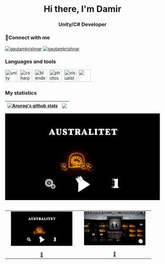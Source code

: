 <div id="header" align = "center">
  <h1>Hi there, I'm Damir</h1>
  <h3>Unity/C# Developer</h3>
</div>

### 🔗Connect with me
<p align="left">
<a href="https://web.telegram.org/k/#@Dumpling_Utka" target="blank"><img align="center" src="https://cdn.jsdelivr.net/npm/simple-icons@3.0.1/icons/unity.svg" alt="gautamkrishnar" height="30" width="40" /></a>
<a href="https://twitter.com/gautamkrishnar" target="blank"><img align="center" src="https://raw.githubusercontent.com/rahuldkjain/github-profile-readme-generator/master/src/images/icons/Social/twitter.svg" alt="gautamkrishnar" height="30" width="40" /></a>
  
### Languages and tools
  <img src="https://cdn.jsdelivr.net/gh/devicons/devicon/icons/unity/unity-original.svg" title="unity" width="40" height="40"/>&nbsp;
  <img src="https://cdn.jsdelivr.net/gh/devicons/devicon/icons/csharp/csharp-original.svg" title="csharp" width="40" height="40"/>&nbsp;
  <img src="https://cdn.jsdelivr.net/gh/devicons/devicon/icons/blender/blender-original.svg" title="blender" width="40" height="40"/>&nbsp;
  <img src="https://cdn.jsdelivr.net/gh/devicons/devicon/icons/photoshop/photoshop-original.svg" title="photoshop" width="40" height="40"/>&nbsp;
  <img src="https://cdn.jsdelivr.net/gh/devicons/devicon/icons/visualstudio/visualstudio-original.svg" title="visualstudio" width="40" height="40"/>&nbsp;
  <img src="https://simpleicons.org/?q=unity" width="40" height="40" />&nbsp;
  
### My statistics

| <a href="https://github.com/anuraghazra/github-readme-stats"><img align="center" src="https://github-readme-stats.vercel.app/api?username=Dumpl1ngUtka&show_icons=true&theme=gotham" alt="Anurag's github stats" height="200"/></a> | <a href="https://github.com/anuraghazra/github-readme-stats"><img align="center" src="https://github-readme-stats.vercel.app/api/top-langs/?username=Dumpl1ngUtka&layout=compact&theme=gotham" height="200"/></a> |
| ------------- | ------------- |

<img src="https://github.com/Dumpl1ngUtka/Dumpl1ngUtka/blob/main/image/Australitet/0.png?raw=true" width="600"/>&nbsp;

<table id= "Profile">
  <tbody>
    <tr>
      <td align="center" valign="top" width="45%"><a><img src="https://github.com/Dumpl1ngUtka/Dumpl1ngUtka/blob/main/image/Australitet/0.png?raw=true" width="200px;"/><br /></a><br /><a href="https://github.com/recodehive/awesome-github-profiles/pulls?q=is%3Apr+reviewed-by%3Adinxsh" title="Reviewed Pull Requests">👀</a></td>
      <td align="center" valign="top" width="45%"><a><img src="https://github.com/Dumpl1ngUtka/Dumpl1ngUtka/blob/main/image/Australitet/1.png?raw=true" width="200px;"/><br /></a><br /><a href="https://github.com/recodehive/awesome-github-profiles/pulls?q=is%3Apr+reviewed-by%3Adinxsh" title="Reviewed Pull Requests">👀</a></td>
    </tr>
</tbody>
</table>
<!--
**Dumpl1ngUtka/Dumpl1ngUtka** is a ✨ _special_ ✨ repository because its `README.md` (this file) appears on your GitHub profile.

Here are some ideas to get you started:

- 🔭 I’m currently working on ...
- 🌱 I’m currently learning ...
- 👯 I’m looking to collaborate on ...
- 🤔 I’m looking for help with ...
- 💬 Ask me about ...
- 📫 How to reach me: ...
- 😄 Pronouns: ...
- ⚡ Fun fact: ...
-->
